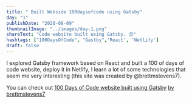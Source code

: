```yaml
---
title: " Built Webside 100daysofcode using Gatsby"
day: "1"
publishDate: "2020-08-09"
thumbnailImage: "../images/day-1.png"
shareText: "Code website built using Gatsby. 😊"
hashtags: ["100DaysOfCode", "Gastby",'React', 'Netlify']
draft: false
---
```


I explored Gatsby framework based on React and built a 100 of days of code website, deploy it in Netlify, I learn a lot of some technologies that seem me very interesting (this site was created by @brettmstevens7).

You can check out <a href="https://www.software.com/src/how-to-set-up-your-own-personal-website-for-100-days-of-code" target="_blank">100 Days of Code website built using Gatsby</a> <a href= 'https://github.com/brettmstevens7/100-days-of-code-site'> by brettmstevens7 </a> 
